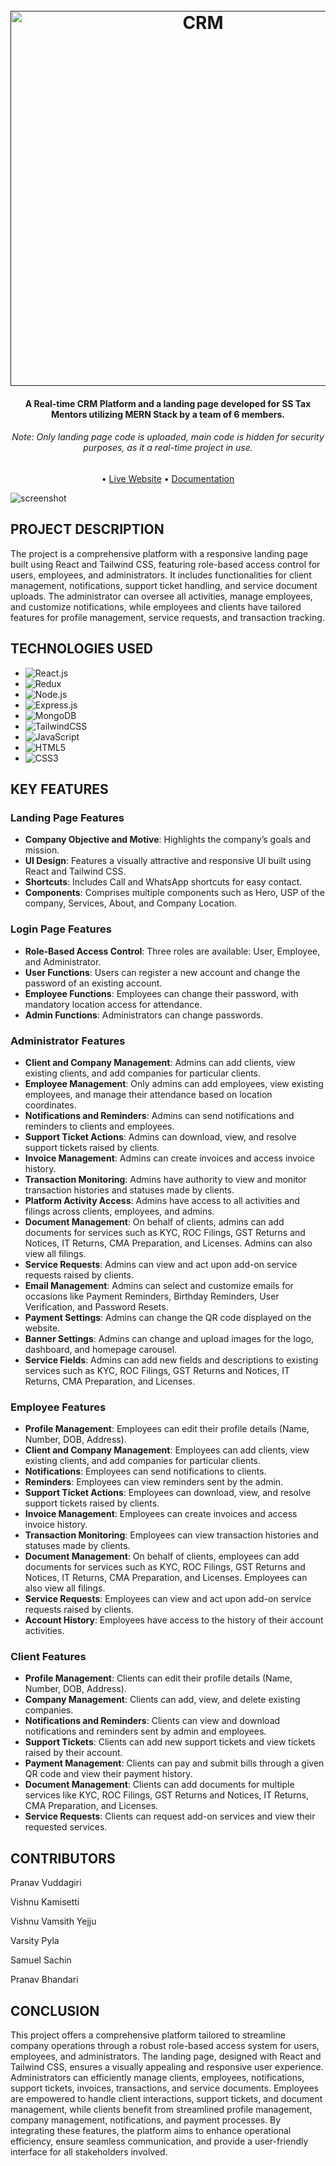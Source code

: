 
<h1 align="center">
  <br>
  <a href=""><img src="https://www.sstaxmentors.com/static/media/logo.ead0aad5451e87c84b19aedfee35b5d9.svg" alt="CRM" width="600"></a>
<!--   <br>
<!--   Markdownify -->
<!--   <br> -->
</h1>

<h4 align="center">A Real-time CRM Platform and a landing page developed for SS Tax Mentors utilizing MERN Stack by a team of 6 members.</h4>
<h6 align="center">Note: Only landing page code is uploaded, main code is hidden for security purposes, as it a real-time project in use.</h6>

<p align="center">
  • <a href="https://www.sstaxmentors.com">Live Website</a> •
  <a href="https://mulberry-calendula-c8e.notion.site/CUSTOMER-RELATIONSHIP-MANAGEMENT-PLATFORM-CRM-f391fdd3478d4d0a895c97f52072db61">Documentation</a> 
</p>

![screenshot](https://mulberry-calendula-c8e.notion.site/image/https%3A%2F%2Fprod-files-secure.s3.us-west-2.amazonaws.com%2Fb55c9d73-fc76-4d0b-aebd-ed5083c0a74e%2Fe8d790ec-c32e-47ba-b83b-45cd84ccf2bc%2FCUSTOMER_RELATIONSHIP_MANAGEMENT-2.png?table=block&id=f391fdd3-478d-4d0a-895c-97f52072db61&spaceId=b55c9d73-fc76-4d0b-aebd-ed5083c0a74e&width=2000&userId=&cache=v2)

## PROJECT DESCRIPTION

The project is a comprehensive platform with a responsive landing page built using React and Tailwind CSS, featuring role-based access control for users, employees, and administrators. It includes functionalities for client management, notifications, support ticket handling, and service document uploads. The administrator can oversee all activities, manage employees, and customize notifications, while employees and clients have tailored features for profile management, service requests, and transaction tracking.


## TECHNOLOGIES USED

* ![React.js]
* ![Redux]
* ![Node.js]
* ![Express.js]
* ![MongoDB]
* ![TailwindCSS]
* ![JavaScript]
* ![HTML5]
* ![CSS3]



## KEY FEATURES

### Landing Page Features

- **Company Objective and Motive**: Highlights the company’s goals and mission.
- **UI Design**: Features a visually attractive and responsive UI built using React and Tailwind CSS.
- **Shortcuts**: Includes Call and WhatsApp shortcuts for easy contact.
- **Components**: Comprises multiple components such as Hero, USP of the company, Services, About, and Company Location.

### Login Page Features

- **Role-Based Access Control**: Three roles are available: User, Employee, and Administrator.
- **User Functions**: Users can register a new account and change the password of an existing account.
- **Employee Functions**: Employees can change their password, with mandatory location access for attendance.
- **Admin Functions**: Administrators can change passwords.

### Administrator Features

- **Client and Company Management**: Admins can add clients, view existing clients, and add companies for particular clients.
- **Employee Management**: Only admins can add employees, view existing employees, and manage their attendance based on location coordinates.
- **Notifications and Reminders**: Admins can send notifications and reminders to clients and employees.
- **Support Ticket Actions**: Admins can download, view, and resolve support tickets raised by clients.
- **Invoice Management**: Admins can create invoices and access invoice history.
- **Transaction Monitoring**: Admins have authority to view and monitor transaction histories and statuses made by clients.
- **Platform Activity Access**: Admins have access to all activities and filings across clients, employees, and admins.
- **Document Management**: On behalf of clients, admins can add documents for services such as KYC, ROC Filings, GST Returns and Notices, IT Returns, CMA Preparation, and Licenses. Admins can also view all filings.
- **Service Requests**: Admins can view and act upon add-on service requests raised by clients.
- **Email Management**: Admins can select and customize emails for occasions like Payment Reminders, Birthday Reminders, User Verification, and Password Resets.
- **Payment Settings**: Admins can change the QR code displayed on the website.
- **Banner Settings**: Admins can change and upload images for the logo, dashboard, and homepage carousel.
- **Service Fields**: Admins can add new fields and descriptions to existing services such as KYC, ROC Filings, GST Returns and Notices, IT Returns, CMA Preparation, and Licenses.

### Employee Features

- **Profile Management**: Employees can edit their profile details (Name, Number, DOB, Address).
- **Client and Company Management**: Employees can add clients, view existing clients, and add companies for particular clients.
- **Notifications**: Employees can send notifications to clients.
- **Reminders**: Employees can view reminders sent by the admin.
- **Support Ticket Actions**: Employees can download, view, and resolve support tickets raised by clients.
- **Invoice Management**: Employees can create invoices and access invoice history.
- **Transaction Monitoring**: Employees can view transaction histories and statuses made by clients.
- **Document Management**: On behalf of clients, employees can add documents for services such as KYC, ROC Filings, GST Returns and Notices, IT Returns, CMA Preparation, and Licenses. Employees can also view all filings.
- **Service Requests**: Employees can view and act upon add-on service requests raised by clients.
- **Account History**: Employees have access to the history of their account activities.

### Client Features

- **Profile Management**: Clients can edit their profile details (Name, Number, DOB, Address).
- **Company Management**: Clients can add, view, and delete existing companies.
- **Notifications and Reminders**: Clients can view and download notifications and reminders sent by admin and employees.
- **Support Tickets**: Clients can add new support tickets and view tickets raised by their account.
- **Payment Management**: Clients can pay and submit bills through a given QR code and view their payment history.
- **Document Management**: Clients can add documents for multiple services like KYC, ROC Filings, GST Returns and Notices, IT Returns, CMA Preparation, and Licenses.
- **Service Requests**: Clients can request add-on services and view their requested services.


## CONTRIBUTORS

Pranav Vuddagiri

Vishnu Kamisetti

Vishnu Vamsith Yejju

Varsity Pyla

Samuel Sachin

Pranav Bhandari


## CONCLUSION

This project offers a comprehensive platform tailored to streamline company operations through a robust role-based access system for users, employees, and administrators. The landing page, designed with React and Tailwind CSS, ensures a visually appealing and responsive user experience. Administrators can efficiently manage clients, employees, notifications, support tickets, invoices, transactions, and service documents. Employees are empowered to handle client interactions, support tickets, and document management, while clients benefit from streamlined profile management, company management, notifications, and payment processes. By integrating these features, the platform aims to enhance operational efficiency, ensure seamless communication, and provide a user-friendly interface for all stakeholders involved.


<!-- MARKDOWN LINKS & IMAGES -->

[React.js]: https://img.shields.io/badge/React-20232A?style=for-the-badge&logo=react&logoColor=61DAFB
[Redux]:https://img.shields.io/badge/Redux-593D88?style=for-the-badge&logo=redux&logoColor=white
[Node.js]: https://img.shields.io/badge/Node.js-43853D?style=for-the-badge&logo=node.js&logoColor=white
[Express.js]: https://img.shields.io/badge/Express.js-404D59?style=for-the-badge
[MongoDB]: https://img.shields.io/badge/MongoDB-4EA94B?style=for-the-badge&logo=mongodb&logoColor=white 
[TailwindCSS]: https://img.shields.io/badge/Tailwind_CSS-38B2AC?style=for-the-badge&logo=tailwind-css&logoColor=white
[JavaScript]: https://img.shields.io/badge/JavaScript-323330?style=for-the-badge&logo=javascript&logoColor=F7DF1E
[HTML5]: https://img.shields.io/badge/HTML5-E34F26?style=for-the-badge&logo=html5&logoColor=white
[CSS3]: https://img.shields.io/badge/CSS3-1572B6?style=for-the-badge&logo=css3&logoColor=white



